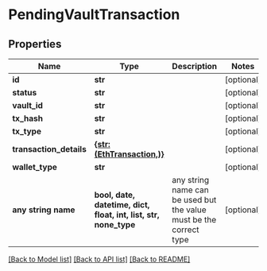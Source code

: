 # PendingVaultTransaction


## Properties
Name | Type | Description | Notes
------------ | ------------- | ------------- | -------------
**id** | **str** |  | [optional] 
**status** | **str** |  | [optional] 
**vault_id** | **str** |  | [optional] 
**tx_hash** | **str** |  | [optional] 
**tx_type** | **str** |  | [optional] 
**transaction_details** | [**{str: (EthTransaction,)}**](EthTransaction.md) |  | [optional] 
**wallet_type** | **str** |  | [optional] 
**any string name** | **bool, date, datetime, dict, float, int, list, str, none_type** | any string name can be used but the value must be the correct type | [optional]

[[Back to Model list]](../README.md#documentation-for-models) [[Back to API list]](../README.md#documentation-for-api-endpoints) [[Back to README]](../README.md)


